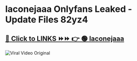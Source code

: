 
 # laconejaaa Onlyfans Leaked - Update Files 82yz4

## <h2><a href="https://clipsfans.com/laconejaaa&ref=git">🔗 Click to LINKS ⏩⏩ 👉 🟢 laconejaaa </a></h2>

<a href="https://clipsfans.com/laconejaaa&ref=git" rel="nofollow" data-target="animated-image.originalLink"><img src="https://i.ibb.co.com/xMMVF88/686577567.gif" alt="Viral Video Original" style="max-width: 100%; display: inline-block;" data-target="animated-image.originalImage"></a>

